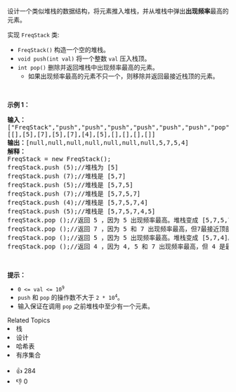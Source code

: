 <p>设计一个类似堆栈的数据结构，将元素推入堆栈，并从堆栈中弹出<strong>出现频率</strong>最高的元素。</p>

<p>实现 <code>FreqStack</code>&nbsp;类:</p>

<ul> 
 <li>
  <meta charset="UTF-8" /><code>FreqStack()</code>&nbsp;构造一个空的堆栈。</li> 
 <li>
  <meta charset="UTF-8" /><code>void push(int val)</code>&nbsp;将一个整数&nbsp;<code>val</code>&nbsp;压入栈顶。</li> 
 <li>
  <meta charset="UTF-8" /><code>int pop()</code>&nbsp;删除并返回堆栈中出现频率最高的元素。 
  <ul> 
   <li>如果出现频率最高的元素不只一个，则移除并返回最接近栈顶的元素。</li> 
  </ul> </li> 
</ul>

<p>&nbsp;</p>

<p><strong>示例 1：</strong></p>

<pre>
<strong>输入：</strong>
["FreqStack","push","push","push","push","push","push","pop","pop","pop","pop"],
[[],[5],[7],[5],[7],[4],[5],[],[],[],[]]
<strong>输出：</strong>[null,null,null,null,null,null,null,5,7,5,4]
<strong>解释：</strong>
FreqStack = new FreqStack();
freqStack.push (5);//堆栈为 [5]
freqStack.push (7);//堆栈是 [5,7]
freqStack.push (5);//堆栈是 [5,7,5]
freqStack.push (7);//堆栈是 [5,7,5,7]
freqStack.push (4);//堆栈是 [5,7,5,7,4]
freqStack.push (5);//堆栈是 [5,7,5,7,4,5]
freqStack.pop ();//返回 5 ，因为 5 出现频率最高。堆栈变成 [5,7,5,7,4]。
freqStack.pop ();//返回 7 ，因为 5 和 7 出现频率最高，但7最接近顶部。堆栈变成 [5,7,5,4]。
freqStack.pop ();//返回 5 ，因为 5 出现频率最高。堆栈变成 [5,7,4]。
freqStack.pop ();//返回 4 ，因为 4, 5 和 7 出现频率最高，但 4 是最接近顶部的。堆栈变成 [5,7]。</pre>

<p>&nbsp;</p>

<p><strong>提示：</strong></p>

<ul> 
 <li><code>0 &lt;= val &lt;= 10<sup>9</sup></code></li> 
 <li><code>push</code>&nbsp;和 <code>pop</code>&nbsp;的操作数不大于 <code>2 * 10<sup>4</sup></code>。</li> 
 <li>输入保证在调用&nbsp;<code>pop</code>&nbsp;之前堆栈中至少有一个元素。</li> 
</ul>

<div><div>Related Topics</div><div><li>栈</li><li>设计</li><li>哈希表</li><li>有序集合</li></div></div><br><div><li>👍 284</li><li>👎 0</li></div>